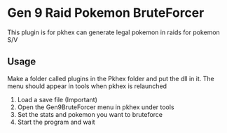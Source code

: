 # Gen 9 Raid Pokemon BruteForcer 

This plugin is for pkhex can generate legal pokemon in raids for pokemon S/V 

## Usage 

Make a folder called plugins in the Pkhex folder and put the dll in it. 
The menu should appear in tools when pkhex is relaunched

1. Load a save file (Important)
2. Open the Gen9BruteForcer menu in pkhex under tools 
3. Set the stats and pokemon you want to bruteforce
4. Start the program and wait 

